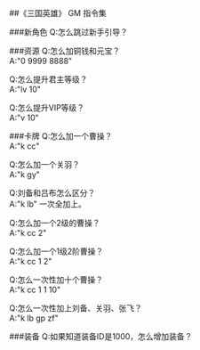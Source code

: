 ##《三国英雄》 GM 指令集

###新角色
    Q:怎么跳过新手引导？

###资源
Q:怎么加铜钱和元宝？    
A:"0 9999 8888"    

Q:怎么提升君主等级？    
A:"lv 10"    
  
Q:怎么提升VIP等级？    
A:"v 10"

###卡牌
Q:怎么加一个曹操？    
A:"k cc"    

Q:怎么加一个关羽？    
A:"k gy"    

Q:刘备和吕布怎么区分？    
A:"k lb" 一次全加上。    

Q:怎么加一个2级的曹操？    
A:"k cc 2"    

Q:怎么加一个1级2阶曹操？    
A:"k cc 1 2"    

Q:怎么一次性加十个曹操？    
A:"k cc 1 1 10"    

Q:怎么一次性加上刘备、关羽、张飞？    
A:"k lb gp zf"    

###装备
    Q:如果知道装备ID是1000，怎么增加装备？

